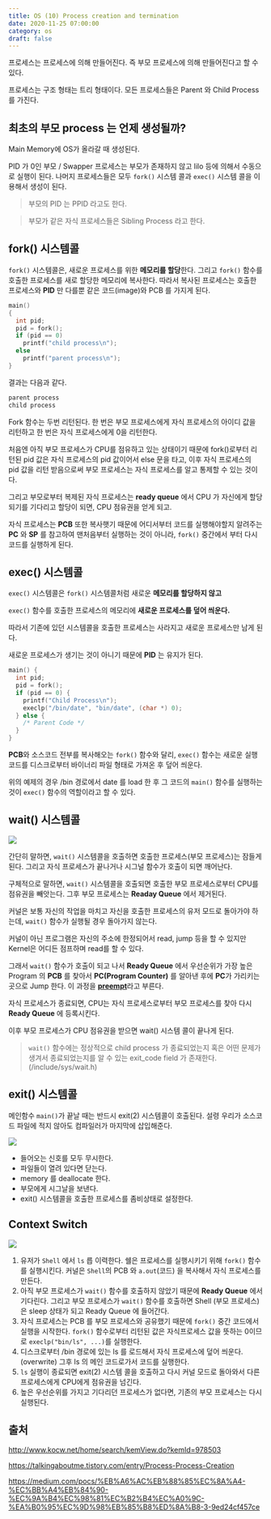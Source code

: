 ```yaml
---
title: OS (10) Process creation and termination
date: 2020-11-25 07:00:00
category: os
draft: false
---
```


프로세스는 프로세스에 의해 만들어진다. 즉 부모 프로세스에 의해 만들어진다고 할 수 있다.

프로세스는 구조 형태는 트리 형태이다. 모든 프로세스들은 Parent 와 Child Process 를 가진다.

## 최초의 부모 process 는 언제 생성될까?

Main Memory에 OS가 올라갈 때 생성된다.

PID 가 0인 부모 / Swapper 프로세스는 부모가 존재하지 않고 lilo 등에 의해서 수동으로 실행이 된다. 나머지 프로세스들은 모두 `fork()` 시스템 콜과 `exec()` 시스템 콜을 이용해서 생성이 된다.

> 부모의 PID 는 PPID 라고도 한다.

> 부모가 같은 자식 프로세스들은 Sibling Process 라고 한다.

## fork() 시스템콜

`fork()` 시스템콜은, 새로운 프로세스를 위한 **메모리를 할당**한다. 그리고 `fork()` 함수를 호출한 프로세스를 새로 할당한 메모리에 복사한다. 따라서 복사된 프로세스는 호출한 프로세스와 **PID** 만 다를뿐 같은 코드(image)와 PCB 를 가지게 된다.

```c
main()
{
  int pid;
  pid = fork();
  if (pid == 0)
    printf("child process\n");
  else
    printf("parent process\n");
}
```

결과는 다음과 같다.

```bash
parent process
child process
```

Fork 함수는 두번 리턴된다. 한 번은 부모 프로세스에게 자식 프로세스의 아이디 값을 리턴하고 한 번은 자식 프로세스에게 0을 리턴한다.

처음엔 아직 부모 프로세스가 CPU를 점유하고 있는 상태이기 때문에 fork()로부터 리턴된 pid 값은 자식 프로세스의 pid 값이어서 else 문을 타고, 이후 자식 프로세스의 pid 값을 리턴 받음으로써 부모 프로세스는 자식 프로세스를 알고 통제할 수 있는 것이다.

그리고 부모로부터 복제된 자식 프로세스는 **ready queue** 에서 CPU 가 자신에게 할당되기를 기다리고 할당이 되면, CPU 점유권을 얻게 되고.

자식 프로세스는 **PCB** 또한 복사햇기 때문에 어디서부터 코드를 실행해야할지 알려주는 **PC** 와 **SP** 를 참고하여 맨처음부터 실행하는 것이 아니라, `fork()` 중간에서 부터 다시 코드를 실행하게 된다.

## exec() 시스템콜

`exec()` 시스템콜은 `fork()` 시스템콜처럼 새로운 **메모리를 할당하지 않고**

`exec()` 함수를 호출한 프로세스의 메모리에 **새로운 프로세스를 덮어 씌운다.**

따라서 기존에 있던 시스템콜을 호출한 프로세스는 사라지고 새로운 프로세스만 남게 된다.

새로운 프로세스가 생기는 것이 아니기 때문에 **PID** 는 유지가 된다.

```c
main() {
  int pid;
  pid = fork();
  if (pid == 0) {
    printf("Child Process\n");
    execlp("/bin/date", "bin/date", (char *) 0);
  } else {
    /* Parent Code */
  }
}
```

**PCB**와 소스코드 전부를 복사해오는 `fork()` 함수와 달리, `exec()` 함수는 새로운 실행 코드를 디스크로부터 바이너리 파일 형태로 가져온 후 덮어 씌운다.

위의 예제의 경우 /bin 경로에서 date 를 load 한 후 그 코드의 `main()` 함수를 실행하는 것이 `exec()` 함수의 역할이라고 할 수 있다.

## wait() 시스템콜

![](./images/2020-11-25-wait.png)

간단히 말하면, `wait()` 시스템콜을 호출하면 호출한 프로세스(부모 프로세스)는 잠들게 된다. 그리고 자식 프로세스가 끝나거나 시그널 함수가 호출이 되면 깨어난다.

구체적으로 말하면, `wait()` 시스템콜을 호출되면 호출한 부모 프로세스로부터 CPU를 점유권을 빼앗는다. 그후 부모 프로세스는 **Readay Queue** 에서 제거된다.

커널은 보통 자신의 작업을 마치고 자신을 호출한 프로세스의 유저 모드로 돌아가야 하는데, `wait()` 함수가 실행될 경우 돌아가지 않는다.

커널이 아닌 프로그램은 자신의 주소에 한정되어서 read, jump 등을 할 수 있지만 Kernel은 어디든 점프하며 read를 할 수 있다.

그래서 `wait()` 함수가 호출이 되고 나서 **Ready Queue** 에서 우선순위가 가장 높은 Program 의 **PCB** 를 찾아서 **PC(Program Counter)** 를 알아낸 후에 **PC**가 가리키는 곳으로 Jump 한다. 이 과정을 [**preempt**](<https://en.wikipedia.org/wiki/Preemption_(computing)>)라고 부른다.

자식 프로세스가 종료되면, CPU는 자식 프로세스로부터 부모 프로세스를 찾아 다시 **Ready Queue** 에 등록시킨다.

이후 부모 프로세스가 CPU 점유권을 받으면 wait() 시스템 콜이 끝나게 된다.

> `wait()` 함수에는 정상적으로 child process 가 종료되었는지 혹은 어떤 문제가 생겨서 종료되었는지를 알 수 있는 exit_code field 가 존재한다. (/include/sys/wait.h)

## exit() 시스템콜

메인함수 `main()`가 끝날 때는 반드시 exit(2) 시스템콜이 호출된다. 설령 우리가 소스코드 파일에 적지 않아도 컴파일러가 마지막에 삽입해준다.

![](./images/2020-11-25-exit.png)

- 들어오는 신호를 모두 무시한다.
- 파일들이 열려 있다면 닫는다.
- memory 를 deallocate 한다.
- 부모에게 시그날을 보낸다.
- exit() 시스템콜을 호출한 프로세스를 좀비상태로 설정한다.

## Context Switch

![](./images/2020-11-25-context_switch.png)

1. 유저가 `Shell` 에서 `ls` 릅 이력한다. 쉘은 프로세스를 실행시키기 위해 `fork()` 함수를 실행시킨다. 커널은 `Shell`의 PCB 와 `a.out`(코드) 을 복사해서 자식 프로세스를 만든다.
2. 아직 부모 프로세스가 `wait()` 함수를 호출하지 않았기 때문에 **Ready Queue** 에서 기다린다. 그리고 부모 프로세스가 `wait()` 함수를 호출하면 Shell (부모 프로세스)은 sleep 상태가 되고 Ready Queue 에 들어간다.
3. 자식 프로세스는 PCB 를 부모 프로세스와 공유했기 때문에 `fork()` 중간 코드에서 실행을 시작한다. `fork()` 함수로부터 리턴된 값은 자식프로세스 값을 뜻하는 0이므로 `execlp("bin/ls", ...)`를 실행한다.
4. 디스크로부터 /bin 경로에 있는 ls 를 로드해서 자식 프로세스에 덮어 씌운다.(overwrite) 그후 ls 의 메인 코드로가서 코드를 실행한다.
5. `ls` 실행이 종료되면 exit(2) 시스템 콜을 호출하고 다시 커널 모드로 돌아와서 다른 프로세스에게 CPU에게 점유권을 넘긴다.
6. 높은 우선순위를 가지고 기다리던 프로세스가 없다면, 기존의 부모 프로세스는 다시 실행된다.

## 출처

http://www.kocw.net/home/search/kemView.do?kemId=978503

https://talkingaboutme.tistory.com/entry/Process-Process-Creation

https://medium.com/pocs/%EB%A6%AC%EB%88%85%EC%8A%A4-%EC%BB%A4%EB%84%90-%EC%9A%B4%EC%98%81%EC%B2%B4%EC%A0%9C-%EA%B0%95%EC%9D%98%EB%85%B8%ED%8A%B8-3-9ed24cf457ce
